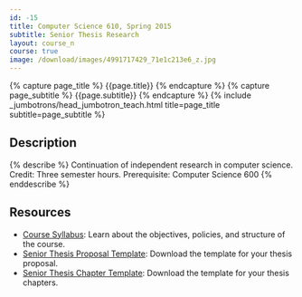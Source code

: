 ```yaml
---
id: -15
title: Computer Science 610, Spring 2015
subtitle: Senior Thesis Research
layout: course_n
course: true
image: /download/images/4991717429_71e1c213e6_z.jpg
---
```


{% capture page_title %} {{page.title}} {% endcapture %}
{% capture page_subtitle %} {{page.subtitle}} {% endcapture %}
{% include _jumbotrons/head_jumbotron_teach.html title=page_title subtitle=page_subtitle %}

## Description

{% describe %}
Continuation of independent research in computer science. Credit: Three semester hours. Prerequisite: Computer Science 600
{% enddescribe %}

## Resources

<ul>

<li><a href="{{site.baseurl}}teaching/cs610S2015/provide/syllabus/cs600601Spring2015-syllabus.pdf"
class="major">Course Syllabus</a>: Learn about the objectives, policies, and structure of the course.</li>

<li><a href="{{site.baseurl}}teaching/cs610S2015/provide/template/senior_thesis_proposal_template.zip"
class="major">Senior Thesis Proposal Template</a>: Download the template for your thesis proposal.</li>

<li><a href="{{site.baseurl}}teaching/cs610S2015/provide/template/AllegThesis.zip"
class="major">Senior Thesis Chapter Template</a>: Download the template for your thesis chapters.</li>

</ul>
